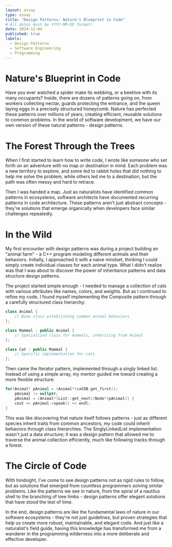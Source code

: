 ```yaml
---
layout: essay
type: essay
title: "Design Patterns: Nature's Blueprint in Code"
# All dates must be YYYY-MM-DD format!
date: 2024-12-04
published: true
labels:
  - Design Patterns
  - Software Engineering 
  - Programming
---
```


# Nature's Blueprint in Code

Have you ever watched a spider make its webbing, or a beehive with its many occupants? Inside, there are dozens of patterns going on, from workers collecting nectar, guards protecting the entrance, and the queen laying eggs in a precisely structured honeycomb. Nature has perfected these patterns over millions of years, creating efficient, reusable solutions to common problems. In the world of software development, we have our own version of these natural patterns - design patterns.

# The Forest Through the Trees

When I first started to learn how to write code, I wrote like someone who set forth on an adventure with no map or destination in mind. Each problem was a new territory to explore, and some led to rabbit holes that did nothing to help me solve the problem, while others led me to a destination, but the path was often messy and hard to retrace.

Then I was handed a map. Just as naturalists have identified common patterns in ecosystems, software architects have documented recurring patterns in code architecture. These patterns aren't just abstract concepts - they're solutions that emerge organically when developers face similar challenges repeatedly.

# In the Wild

My first encounter with design patterns was during a project building an "animal farm" - a C++ program modeling different animals and their behaviors. Initially, I approached it with a naive mindset, thinking I could simply create individual classes for each animal type. What I didn't realize was that I was about to discover the power of inheritance patterns and data structure design patterns.

The project started simple enough - I needed to manage a collection of cats with various attributes like names, colors, and weights. But as I continued to refine my code, I found myself implementing the Composite pattern through a carefully structured class hierarchy:

```cpp
class Animal {
    // Base class establishing common animal behaviors
};

class Mammal : public Animal {
    // Specialized class for mammals, inheriting from Animal
};

class Cat : public Mammal {
    // Specific implementation for cats
};
```

Then came the Iterator pattern, implemented through a singly linked list. Instead of using a simple array, my mentor guided me toward creating a more flexible structure:

```cpp
for(Animal* pAnimal = (Animal*)catDB.get_first(); 
    pAnimal != nullptr; 
    pAnimal = (Animal*)List::get_next((Node*)pAnimal)) {
    cout << pAnimal->speak() << endl;
}
```

This was like discovering that nature itself follows patterns - just as different species inherit traits from common ancestors, my code could inherit behaviors through class hierarchies. The SinglyLinkedList implementation wasn't just a data structure; it was a design pattern that allowed me to traverse the animal collection efficiently, much like following tracks through a forest.

# The Circle of Code

With hindsight, I've come to see design patterns not as rigid rules to follow, but as solutions that emerged from countless programmers solving similar problems. Like the patterns we see in nature, from the spiral of a nautilus shell to the branching of tree limbs - design patterns offer elegant solutions that have stood the test of time.

In the end, design patterns are like the fundamental laws of nature in our software ecosystems - they're not just guidelines, but proven strategies that help us create more robust, maintainable, and elegant code. And just like a naturalist's field guide, having this knowledge has transformed me from a wanderer in the programming wilderness into a more deliberate and effective developer.
